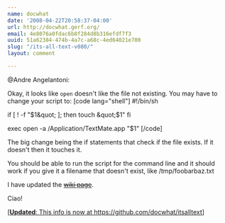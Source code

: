 ```yaml
---
name: docwhat
date: '2008-04-22T20:58:37-04:00'
url: http://docwhat.gerf.org/
email: 4e8076a0fdac6b8f284d8b316efdf7f3
uuid: 51a62384-474b-4a7c-a68c-4ed64021e700
slug: "/its-all-text-v080/"
layout: comment

---
```


@Andre Angelantoni:

Okay, it looks like <code>open</code> doesn't like the file not existing.  You may have to change your script to:
[code lang="shell"]
#!/bin/sh

if [ ! -f &quot;$1&quot; ]; then
  touch &quot;$1&quot;
fi

exec open -a /Application/TextMate.app &quot;$1&quot;
[/code]

The big change being the if statements that check if the file exists.  If it doesn't then it touches it.

You should be able to run the script for the command line and it should work if you give it a filename that doesn't exist, like /tmp/foobarbaz.txt

I have updated the <del datetime="2012-12-23T18:59:15+00:00"><a href="http://trac.gerf.org/itsalltext/wiki/support" rel="nofollow">wiki page</a></del>.

Ciao!

<ins datetime="2012-12-23T18:59:15+00:00">[<strong>Updated</strong>: This info is now at <a href="https://github.com/docwhat/itsalltext" rel="nofollow">https://github.com/docwhat/itsalltext</a>]
</ins>
